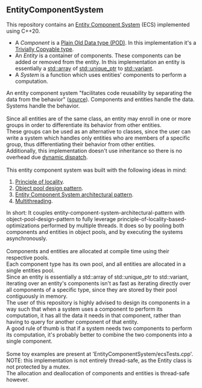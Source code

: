 ## EntityComponentSystem
This repository contains an [Entity Component System](https://en.wikipedia.org/wiki/Entity_component_system) (ECS) implemented using C++20.
- A <em>Component</em> is a [Plain Old Data type (POD)](https://en.wikipedia.org/wiki/Passive_data_structure). In this implementation it's a [Trivially Copyable type](https://en.cppreference.com/w/cpp/named_req/TriviallyCopyable).
- An <em>Entity</em> is a container of components. These components can be added or removed from the entity. In this implementation an entity is essentially a [std::array](https://en.cppreference.com/w/cpp/container/array) of [std::unique_ptr](https://en.cppreference.com/w/cpp/memory/unique_ptr) to [std::variant](https://en.cppreference.com/w/cpp/utility/variant).
- A <em>System</em> is a function which uses entities' components to perform a computation.

An entity component system "facilitates code reusability by separating the data from the behavior" ([source](https://www.simplilearn.com/entity-component-system-introductory-guide-article)). Components and entities handle the data. Systems handle the behavior.<br><br>Since all entities are of the same class, an entity may enroll in one or more groups in order to differentiate its behavior from other entities.<br>These groups can be used as an alternative to classes, since the user can write a system which handles only entities who are members of a specific group, thus differentiating their behavior from other entities.<br>Additionally, this implementation doesn't use inheritance so there is no overhead due [dynamic dispatch](https://en.wikipedia.org/wiki/Dynamic_dispatch#C++_implementation). <br><br>This entity component system was built with the following ideas in mind:<br>
1. [Principle of locality](https://en.wikipedia.org/wiki/Locality_of_reference).
2. [Object pool design pattern](https://en.wikipedia.org/wiki/Object_pool_pattern).
3. [Entity Component System architectural pattern](https://en.wikipedia.org/wiki/Entity_component_system).
4. [Multithreading](https://en.wikipedia.org/wiki/Multithreading_(computer_architecture)).

In short: It couples entity-component-system-architectural-pattern with object-pool-design-pattern to fully leverage principle-of-locality-based-optimizations performed by multiple threads.
It does so by pooling both components and entities in object pools, and by executing the systems asynchronously.<br><br>Components and entities are allocated at compile time using their respective pools. <br>Each component type has its own pool, and all entities are allocated in a single entities pool. <br>Since an entity is essentially a std::array of std::unique_ptr to std::variant, iterating over an entity's components isn't as fast as iterating directly over all components of a specific type, since they are stored by their pool contiguously in memory.<br>The user of this repository is highly advised to design its components in a way such that when a system uses a component to perform its computation, it has all the data it needs in that component, rather than having to query for another component of that entity.<br>A good rule of thumb is that if a system needs two components to perform its computation, it's probably better to combine the two components into a single component.<br><br>Some toy examples are present at 'EntityComponentSystem/ecsTests.cpp'.<br>NOTE: this implementation is not entirely thread-safe, as the Entity class is not protected by a mutex.<br>The allocation and deallocation of components and entities is thread-safe however. 